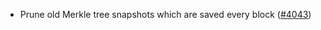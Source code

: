 - Prune old Merkle tree snapshots which are saved every block
  ([\#4043](https://github.com/anoma/namada/issues/4043))